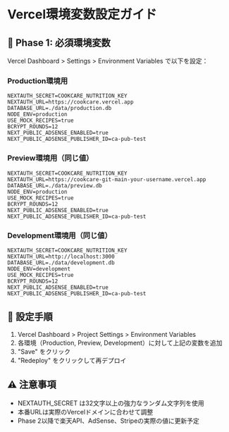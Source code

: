 # Vercel環境変数設定ガイド

## 🔧 Phase 1: 必須環境変数

Vercel Dashboard > Settings > Environment Variables で以下を設定：

### Production環境用
```
NEXTAUTH_SECRET=COOKCARE_NUTRITION_KEY
NEXTAUTH_URL=https://cookcare.vercel.app
DATABASE_URL=./data/production.db
NODE_ENV=production
USE_MOCK_RECIPES=true
BCRYPT_ROUNDS=12
NEXT_PUBLIC_ADSENSE_ENABLED=true
NEXT_PUBLIC_ADSENSE_PUBLISHER_ID=ca-pub-test
```

### Preview環境用（同じ値）
```
NEXTAUTH_SECRET=COOKCARE_NUTRITION_KEY
NEXTAUTH_URL=https://cookcare-git-main-your-username.vercel.app
DATABASE_URL=./data/preview.db
NODE_ENV=production
USE_MOCK_RECIPES=true
BCRYPT_ROUNDS=12
NEXT_PUBLIC_ADSENSE_ENABLED=true
NEXT_PUBLIC_ADSENSE_PUBLISHER_ID=ca-pub-test
```

### Development環境用（同じ値）
```
NEXTAUTH_SECRET=COOKCARE_NUTRITION_KEY
NEXTAUTH_URL=http://localhost:3000
DATABASE_URL=./data/development.db
NODE_ENV=development
USE_MOCK_RECIPES=true
BCRYPT_ROUNDS=12
NEXT_PUBLIC_ADSENSE_ENABLED=true
NEXT_PUBLIC_ADSENSE_PUBLISHER_ID=ca-pub-test
```

## 📝 設定手順

1. Vercel Dashboard > Project Settings > Environment Variables
2. 各環境（Production, Preview, Development）に対して上記の変数を追加
3. "Save" をクリック
4. "Redeploy" をクリックして再デプロイ

## ⚠️ 注意事項

- NEXTAUTH_SECRET は32文字以上の強力なランダム文字列を使用
- 本番URLは実際のVercelドメインに合わせて調整
- Phase 2以降で楽天API、AdSense、Stripeの実際の値に更新予定